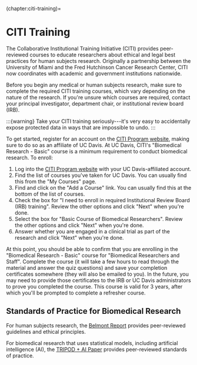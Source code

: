 (chapter:citi-training)=
# CITI Training

The Collaborative Institutional Training Initiative (CITI) provides
peer-reviewed courses to educate researchers about ethical and legal best
practices for human subjects research. Originally a partnership between the
University of Miami and the Fred Hutchinson Cancer Research Center, CITI now
coordinates with academic and government institutions nationwide.

[CITI]: https://citiprogram.org/

Before you begin any medical or human subjects research, make sure to complete
the required CITI training courses, which vary depending on the nature of the
research. If you're unsure which courses are required, contact your principal
investigator, department chair, or institutional review board (IRB).

:::{warning}
Take your CITI training seriously---it's very easy to accidentally expose
protected data in ways that are impossible to undo.
:::

To get started, register for an account on the [CITI Program website][CITI],
making sure to do so as an affiliate of UC Davis. At UC Davis, CITI's
"Biomedical Research - Basic" course is a minimum requirement to conduct
biomedical research. To enroll:

1. Log into the [CITI Program website][CITI] with your UC Davis-affiliated
   account.
2. Find the list of courses you've taken for UC Davis. You can usually find
   this from the "My Courses" page.
3. Find and click on the "Add a Course" link. You can usually find this at the
   bottom of the list of courses.
4. Check the box for "I need to enroll in required Institutional Review Board
   (IRB) training". Review the other options and click "Next" when you're done.
5. Select the box for "Basic Course of Biomedical Researchers". Review the
   other options and click "Next" when you're done.
6. Answer whether you are engaged in a clinical trial as part of the research
   and click "Next" when you're done.

At this point, you should be able to confirm that you are enrolling in the
"Biomedical Research - Basic" course for "Biomedical Researchers and Staff".
Complete the course (it will take a few hours to read through the material and
answer the quiz questions) and save your completion certificates somewhere
(they will also be emailed to you). In the future, you may need to provide
those certificates to the IRB or UC Davis administrators to prove you completed
the course. This course is valid for 3 years, after which you'll be prompted to
complete a refresher course.


## Standards of Practice for Biomedical Research

For human subjects research, the [Belmont Report][belmont] provides
peer-reviewed guidelines and ethical principles.

For biomedical research that uses statistical models, including artificial
intelligence (AI), the [TRIPOD + AI Paper][tripod] provides peer-reviewed
standards of practice.

[belmont]: https://www.hhs.gov/ohrp/regulations-and-policy/belmont-report/
[tripod]: https://www.tripod-statement.org/
